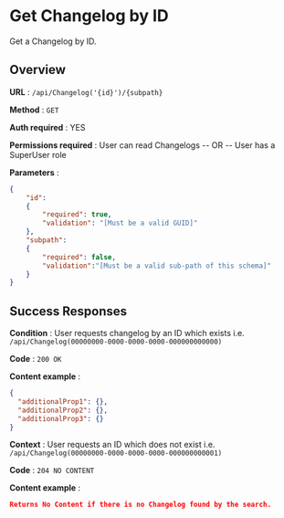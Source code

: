 # Get Changelog by ID

Get a Changelog by ID.

## Overview

**URL** : `/api/Changelog('{id}')/{subpath}`

**Method** : `GET`

**Auth required** : YES

**Permissions required** : User can read Changelogs -- OR -- User has a SuperUser role

**Parameters** :

```json
{
    "id":
    {
        "required": true,
        "validation": "[Must be a valid GUID]"
    },
    "subpath":
    {
        "required": false,
        "validation":"[Must be a valid sub-path of this schema]"
    }
}
```

## Success Responses

**Condition** : User requests changelog by an ID  which exists i.e. `/api/Changelog(00000000-0000-0000-0000-000000000000)`

**Code** : `200 OK`

**Content example** :

```json
{
  "additionalProp1": {},
  "additionalProp2": {},
  "additionalProp3": {}
}
```

**Context** : User requests an ID which does not exist i.e. `/api/Changelog(00000000-0000-0000-0000-000000000001)`

**Code** : `204 NO CONTENT`

**Content example** :

```json
Returns No Content if there is no Changelog found by the search.
```
